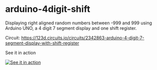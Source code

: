 # arduino-4digit-shift

Displaying right aligned random numbers between -999 and 999 using Arduino UNO, a 4 digit 7 segment display and one shift register.

Circuit: https://123d.circuits.io/circuits/2342863-arduino-4-digit-7-segment-display-with-shift-register

See it in action

[![See it in action](http://img.youtube.com/vi/ixJ5cqS-9gQ/0.jpg)](http://www.youtube.com/watch?v=ixJ5cqS-9gQ)
